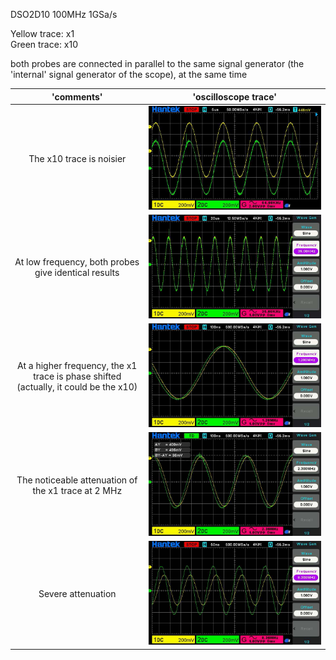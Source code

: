 DSO2D10 100MHz 1GSa/s

Yellow trace: x1  
Green trace: x10  

both probes are connected in parallel to the same signal generator (the 'internal' signal generator of the scope), at the same time 

'comments'                  | 'oscilloscope trace'
:-------------------------:|:-------------------------:
The x10 trace is noisier | ![](https://github.com/yuchenglim04/besselBreakfast/blob/main/images/scope_prac/low_dso_01_01_00_06_28.jpg)
At low frequency, both probes give identical results | ![](https://github.com/yuchenglim04/besselBreakfast/blob/main/images/scope_prac/low_dso_01_01_00_11_19.jpg)
At a higher frequency, the x1 trace is phase shifted (actually, it could be the x10) | ![](https://github.com/yuchenglim04/besselBreakfast/blob/main/images/scope_prac/low_dso_01_01_00_12_10.jpg)
The noticeable attenuation of the x1 trace at 2 MHz| ![](https://github.com/yuchenglim04/besselBreakfast/blob/main/images/scope_prac/low_dso_01_01_00_13_58.jpg)
Severe attenuation| ![](https://github.com/yuchenglim04/besselBreakfast/blob/main/images/scope_prac/low_dso_01_01_00_12_55.jpg)
  
